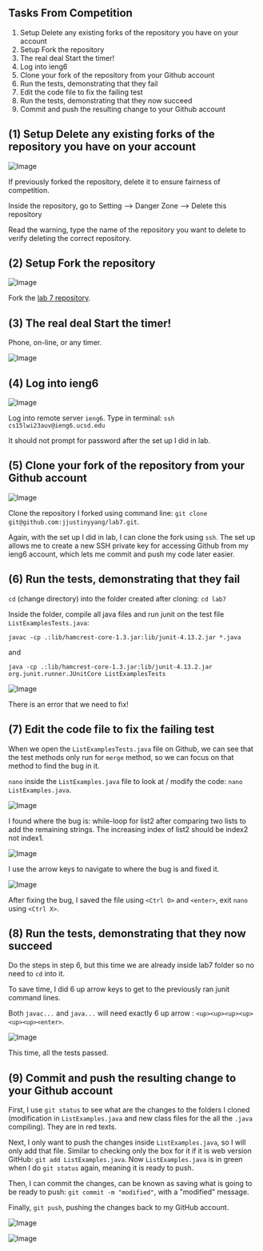 Tasks From Competition
---
1. Setup Delete any existing forks of the repository you have on your account
2. Setup Fork the repository
3. The real deal Start the timer!
4. Log into ieng6
5. Clone your fork of the repository from your Github account
6. Run the tests, demonstrating that they fail
7. Edit the code file to fix the failing test
8. Run the tests, demonstrating that they now succeed
9. Commit and push the resulting change to your Github account

(1) Setup Delete any existing forks of the repository you have on your account
---

![Image](delete_repo.png)

If previously forked the repository, delete it to ensure fairness of competition.

Inside the repository, go to Setting --> Danger Zone --> Delete this repository

Read the warning, type the name of the repository you want to delete to verify deleting the correct repository.

(2) Setup Fork the repository
---

![Image](fork_repo.png)

Fork the [lab 7 repository](https://github.com/ucsd-cse15l-w23/lab7).





  

(3) The real deal Start the timer!
---

Phone, on-line, or any timer.

![Image](timer.png)

(4) Log into ieng6
---

![Image](login.png)

Log into remote server `ieng6`. Type in terminal: `ssh cs15lwi23auv@ieng6.ucsd.edu`

It should not prompt for password after the set up I did in lab.

(5) Clone your fork of the repository from your Github account
---

![Image](clone_repo.png)

Clone the repository I forked using command line: `git clone git@github.com:jjustinyyang/lab7.git`.

Again, with the set up I did in lab, I can clone the fork using `ssh`. The set up allows me to create a new SSH private key for accessing Github from my ieng6 account, which lets me commit and push my code later easier.

(6) Run the tests, demonstrating that they fail
---
`cd` (change directory) into the folder created after cloning: `cd lab7`

Inside the folder, compile all java files and run junit on the test file `ListExamplesTests.java`:

`javac -cp .:lib/hamcrest-core-1.3.jar:lib/junit-4.13.2.jar *.java`

and

`java -cp .:lib/hamcrest-core-1.3.jar:lib/junit-4.13.2.jar org.junit.runner.JUnitCore ListExamplesTests`

![Image](fail_tests.png)

There is an error that we need to fix!

(7) Edit the code file to fix the failing test
---

When we open the `ListExamplesTests.java` file on Github, we can see that the test methods only run for `merge` method, so we can focus on that method to find the bug in it.

`nano` inside the `ListExamples.java` file to look at / modify the code: `nano ListExamples.java`.

![Image](nano.png)

I found where the bug is: while-loop for list2 after comparing two lists to add the remaining strings. The increasing index of list2 should be index2 not index1.

![Image](before_fix.png)

I use the arrow keys to navigate to where the bug is and fixed it.

![Image](after_fix.png)

After fixing the bug, I saved the file using `<Ctrl O>` and `<enter>`, exit `nano` using `<Ctrl X>`.

(8) Run the tests, demonstrating that they now succeed
---
Do the steps in step 6, but this time we are already inside lab7 folder so no need to `cd` into it.

To save time, I did 6 up arrow keys to get to the previously ran junit command lines. 

Both `javac...` and `java...` will need exactly 6 up arrow : `<up><up><up><up><up><up><enter>`.

![Image](succeed_tests.png)
 
This time, all the tests passed.

 
 
   

(9) Commit and push the resulting change to your Github account
---
First, I use `git status` to see what are the changes to the folders I cloned (modification in `ListExamples.java` and new class files for the all the `.java` compiling). They are in red texts.

Next, I only want to push the changes inside `ListExamples.java`, so I will only add that file. Similar to checking only the box for it if it is web version GitHub: `git add ListExamples.java`. Now `ListExamples.java` is in green when I do `git status` again, meaning it is ready to push.

Then, I can commit the changes, can be known as saving what is going to be ready to push: `git commit -m "modified"`, with a "modified" message.

Finally, `git push`, pushing the changes back to my GitHub account.

![Image](commit_push1.png)
 
![Image](commit_push2.png)

